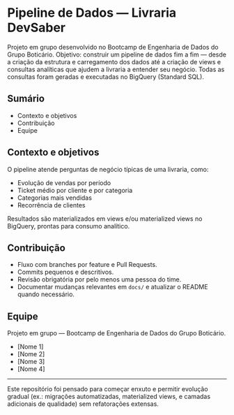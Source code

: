 # Pipeline de Dados — Livraria DevSaber

Projeto em grupo desenvolvido no Bootcamp de Engenharia de Dados do Grupo Boticário. Objetivo: construir um pipeline de dados fim a fim — desde a criação da estrutura e carregamento dos dados até a criação de views e consultas analíticas que ajudem a livraria a entender seu negócio. Todas as consultas foram geradas e executadas no BigQuery (Standard SQL).

## Sumário
- Contexto e objetivos
- Contribuição
- Equipe

## Contexto e objetivos
O pipeline atende perguntas de negócio típicas de uma livraria, como:
- Evolução de vendas por período
- Ticket médio por cliente e por categoria
- Categorias mais vendidas
- Recorrência de clientes

Resultados são materializados em views e/ou materialized views no BigQuery, prontas para consumo analítico.

## Contribuição
- Fluxo com branches por feature e Pull Requests.
- Commits pequenos e descritivos.
- Revisão obrigatória por pelo menos uma pessoa do time.
- Documentar mudanças relevantes em `docs/` e atualizar o README quando necessário.

## Equipe
Projeto em grupo — Bootcamp de Engenharia de Dados do Grupo Boticário.
- [Nome 1]
- [Nome 2]
- [Nome 3]
- [Nome 4]


--- 

Este repositório foi pensado para começar enxuto e permitir evolução gradual (ex.: migrações automatizadas, materialized views, e camadas adicionais de qualidade) sem refatorações extensas.